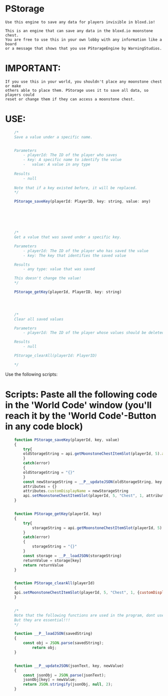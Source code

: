 # PStorage
	Use this engine to save any data for players invisible in bloxd.io!

	This is an engine that can save any data in the bloxd.io moonstone chest.
	You are free to use this in your own lobby with any information like a board 
	or a message that shows that you use PStorageEngine by WarningStudios.

# IMPORTANT:
	If you use this in your world, you shouldn't place any moonstone chest or make 
 	others able to place them. PStorage uses it to save all data, so players could 
	reset or change them if they can access a moonstone chest.

# USE:
```javascript
	/*
	Save a value under a specific name.


	Parameters
		- playerId: The ID of the player who saves
		- key: A specific name to identify the value
		-	value: A value in any type
	
	Results
 		- null
	 
	Note that if a key existed before, it will be replaced.
	*/

	PStorage_saveKey(playerId: PlayerID, key: string, value: any)






	/*
	Get a value that was saved under a specific key.

	Parameters
		- playerId: The ID of the player who has saved the value
		- key: The key that identifies the saved value

	Results
 		- any type: value that was saved

	This doesn't change the value!
	*/

	PStorage_getKey(playerId, PlayerID, key: string)
 



	/*
	Clear all saved values

	Parameters
 		- playerId: The ID of the player whose values should be deleted

	Results
 		- null

	PStorage_clearAll(playerId: PlayerID)

	*/


```
Use the following scripts:




 # Scripts: Paste all the following code in the 'World Code' window (you'll reach it by the 'World Code'-Button in any code block)

```javascript
	function PStorage_saveKey(playerId, key, value)
	{
		try{
		oldStorageString = api.getMoonstoneChestItemSlot(playerId, 5).attributes.customDisplayName
		} 
		catch(error)
		{
		oldStorageString = "{}"
		}
		const newStorageString = __P__updateJSON(oldStorageString, key, value)
		attributes = {}
		attributes.customDisplayName = newStorageString
		api.setMoonstoneChestItemSlot(playerId, 5, "Chest", 1, attributes)
	}


	function PStorage_getKey(playerId, key)
	{
		try{
			storageString = api.getMoonstoneChestItemSlot(playerId, 5).attributes.customDisplayName
		}
		catch(error)
		{
			storageString = "{}"
		}
		const storage = __P__loadJSON(storageString)
		returnValue = storage[key]
		return returnValue
	}


	function PStorage_clearAll(playerId)
	{
	api.setMoonstoneChestItemSlot(playerId, 5, "Chest", 1, {customDisplayName: "{}"})
	}


	/*
	Note that the following functions are used in the program, dont use them in your own scripts. 
	But they are essential!!!
	*/

	function __P__loadJSON(savedString) 
	{
   		const obj = JSON.parse(savedString);
    		return obj;
	}


	function __P__updateJSON(jsonText, key, newValue) 
	{
    	const jsonObj = JSON.parse(jsonText);
    	jsonObj[key] = newValue;
    	return JSON.stringify(jsonObj, null, 2);
	}

```
